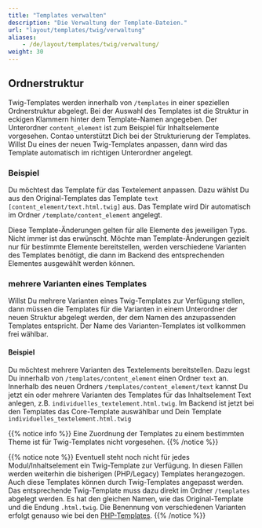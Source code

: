 ```yaml
---
title: "Templates verwalten"
description: "Die Verwaltung der Template-Dateien."
url: "layout/templates/twig/verwaltung"
aliases:
    - /de/layout/templates/twig/verwaltung/
weight: 30
---
```


## Ordnerstruktur

Twig-Templates werden innerhalb von `/templates` in einer speziellen Ordnerstruktur abgelegt.
Bei der Auswahl des Templates ist die Struktur in eckigen Klammern hinter dem Template-Namen angegeben. Der Unterordner
`content_element` ist zum Beispiel für Inhaltselemente vorgesehen.
Contao unterstützt Dich bei der Strukturierung der Templates. Willst Du eines der neuen Twig-Templates anpassen,
dann wird das Template automatisch im richtigen Unterordner angelegt.

### Beispiel

Du möchtest das Template für das Textelement anpassen. Dazu wählst Du aus den Original-Templates das Template
`text [content_element/text.html.twig]` aus. Das Template wird Dir automatisch im Ordner `/template/content_element`
angelegt.

Diese Template-Änderungen gelten für alle Elemente des jeweiligen Typs. Nicht immer ist das erwünscht. Möchte man
Template-Änderungen gezielt nur für bestimmte Elemente bereitstellen, werden verschiedene Varianten des Templates
benötigt, die dann im Backend des entsprechenden Elementes ausgewählt werden können.

### mehrere Varianten eines Templates

Willst Du mehrere Varianten eines Twig-Templates zur Verfügung stellen, dann müssen die Templates für die Varianten
in einem Unterordner der neuen Struktur abgelegt werden, der dem Namen des anzupassenden Templates entspricht. Der Name
des Varianten-Templates ist vollkommen frei wählbar.

#### Beispiel

Du möchtest mehrere Varianten des Textelements bereitstellen.
Dazu legst Du innerhalb von `/templates/content_element` einen Ordner `text` an. Innerhalb des neuen Ordners
`/templates/content_element/text` kannst Du jetzt ein oder mehrere Varianten des Templates für das Inhaltselement Text
anlegen, z.B. `individuelles_textelement.html.twig`.
Im Backend ist jetzt bei den Templates das Core-Template auswählbar und Dein
Template `individuelles_textelement.html.twig`

{{% notice info %}}
Eine Zuordnung der Templates zu einem bestimmten Theme ist für Twig-Templates nicht vorgesehen.
{{% /notice %}}

{{% notice note %}}
Eventuell steht noch nicht für jedes Modul/Inhaltselement ein Twig-Template zur Verfügung. In diesen Fällen werden
weiterhin die bisherigen (PHP/Legacy) Templates herangezogen.
Auch diese Templates können durch Twig-Templates angepasst werden. Das entsprechende Twig-Template muss dazu direkt im
Ordner `/templates` abgelegt werden. Es hat den gleichen Namen, wie das Original-Template und die Endung `.html.twig`.
Die Benennung von verschiedenen Varianten erfolgt genauso wie bei den [PHP-Templates](../php/verwaltung).
{{% /notice %}}




